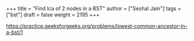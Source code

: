 +++
title = "Find lca of 2 nodes in a BST"
author = ["Seshal Jain"]
tags = ["bst"]
draft = false
weight = 2195
+++

<https://practice.geeksforgeeks.org/problems/lowest-common-ancestor-in-a-bst/1>
